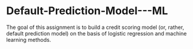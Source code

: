# Default-Prediction-Model---ML
The goal of this assignment is to build a credit scoring model (or, rather, default prediction model) on the basis of logistic regression and machine learning methods.
